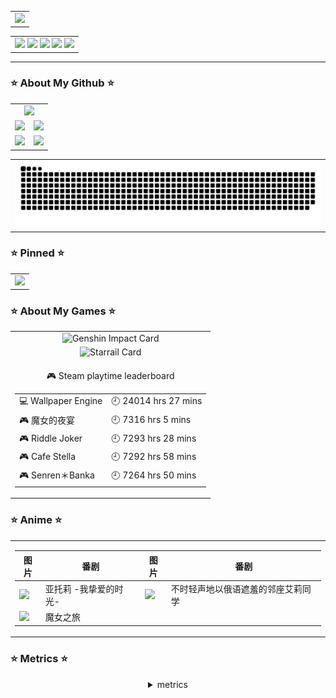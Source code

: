 <div align="center">
  <!-- 访问统计 -->
  <table style="width:100%;">
    <tr>
      <td align="center">
        <img width="200%" src="https://count.naihee.cn/@NaiHeeeee?theme=booru-lewd" />
      </td>
    </tr>
  </table>
</div>

<div align="center">
  <table style="width:100%;">
    <tr>
      <td align="center">
        <!-- 个人资料徽标 -->
        <a href="https://naihee.com/">
          <img src="https://img.shields.io/badge/Website-个人网站-blue" /></a>
        <a href="https://t.me/naihe666">
          <img src="https://img.shields.io/badge/NaiHe-Telegram-24A1DE" /></a>
        <a href="https://steamcommunity.com/id/naihe6/">
          <img src="https://img.shields.io/badge/NaiHe-Steam-2a475e" /></a>
        <a href="https://space.bilibili.com/232568569">
          <img src="https://img.shields.io/badge/Bilibili-B站-FB7299" /></a>
        <a href="https://www.youtube.com/channel/UCLAriEYXiSDMX8HI6q21Keg">
          <img src="https://img.shields.io/badge/Youtube-油管-FF0000" /></a>
      </td>
    </tr>
  </table>
</div>

---

### ⭐ About My Github ⭐

<div align="center">
  <table style="width: 100%;">
    <tr>
      <td align="center" colspan="2">
        <a href="https://github-profile-summary-cards.naihee.cn">
          <img src="https://github-profile-summary-cards.naihee.cn//api/cards/profile-details?username=NaiHeeeee&theme=aura" />
        </a>
      </td>
    </tr>
    <tr>
      <td align="center">
        <a href="https://github-profile-summary-cards.naihee.cn">
          <img src="https://github-profile-summary-cards.naihee.cn//api/cards/repos-per-language?username=NaiHeeeee&theme=aura" />
        </a>
      </td>
      <td align="center">
        <a href="https://github-profile-summary-cards.naihee.cn">
          <img src="https://github-profile-summary-cards.naihee.cn//api/cards/most-commit-language?username=NaiHeeeee&theme=aura" />
        </a>
      </td>
    </tr>
    <tr>
      <td align="center">
        <a href="https://github-profile-summary-cards.naihee.cn">
          <img src="https://github-profile-summary-cards.naihee.cn//api/cards/stats?username=NaiHeeeee&theme=aura" />
        </a>
      </td>
      <td align="center">
        <a href="https://github-profile-summary-cards.naihee.cn">
          <img src="https://github-profile-summary-cards.naihee.cn//api/cards/productive-time?username=NaiHeeeee&theme=aura&utcOffset=8" />
        </a>
      </td>
    </tr>
  </table>
</div>  

<div align="center">
  <table style="width: 100%;">
    <tr>
      <td align="center">
        <img src="https://raw.githubusercontent.com/NaiHeeeee/NaiHeeeee/output/github-contribution-grid-snake.svg" />
      </td>
    </tr>
  </table>
</div>

### ⭐ Pinned ⭐
<div align="center">
  <!-- 访问统计 -->
  <table style="width:100%;">
    <tr>
      <td align="center">
        <a href="https://github.com/NaiHeeeee/NaiHeeeee.github.io">
          <img height='150'
            src="https://github-readme-stats.naihee.cn/api/pin/?username=naiheeeee&repo=naiheeeee.github.io&theme=tokyonight" />
        </a>
      </td>
    </tr>
  </table>
</div>

### ⭐ About My Games ⭐

<div align="center">
  <table style="width: 100%;">
    <tr>
      <td align="center">
        <img src="https://hoyocard.qhy04.com/gs/detail/75/184570872.png" alt="Genshin Impact Card" />
      </td>
    </tr>
    <tr>
      <td align="center">
         <img src="https://hoyocard.qhy04.com/sr/detail/0/184570872.png" alt="Starrail Card" />
      </td>
    </tr>
    <tr>
<td align="center">

<!-- steam-box start -->
🎮 Steam playtime leaderboard
<table>
  <tr>
    <td>💻 Wallpaper Engine</td>
    <td>🕘 24014 hrs 27 mins</td>
  </tr>
  <tr>
    <td>🎮 魔女的夜宴</td>
    <td>🕘 7316 hrs 5 mins</td>
  </tr>
  <tr>
    <td>🎮 Riddle Joker</td>
    <td>🕘 7293 hrs 28 mins</td>
  </tr>
  <tr>
    <td>🎮 Cafe Stella</td>
    <td>🕘 7292 hrs 58 mins</td>
  </tr>
  <tr>
    <td>🎮 Senren＊Banka</td>
    <td>🕘 7264 hrs 50 mins</td>
  </tr>
</table>
<!-- Powered by https://github.com/NaiHeeeee/steam-box . -->
<!-- steam-box end -->

</td>
</tr>
  </table>
</div>

### ⭐ Anime ⭐

<div align="center">
<table style="width: 100%;">
<tr>
<td align="center" colspan="2">

| 图片 | 番剧 | 图片 | 番剧 |
| --- | --- | --- | --- |
| [<img src="https://lain.bgm.tv/r/100/pic/cover/l/66/6d/397604_TgJ63.jpg" width="48">](https://lain.bgm.tv/pic/cover/l/66/6d/397604_TgJ63.jpg) | 亚托莉 -我挚爱的时光- | [<img src="https://lain.bgm.tv/r/100/pic/cover/l/7c/8e/424883_BpzVb.jpg" width="48">](https://lain.bgm.tv/pic/cover/l/7c/8e/424883_BpzVb.jpg) | 不时轻声地以俄语遮羞的邻座艾莉同学 |
| [<img src="https://lain.bgm.tv/r/100/pic/cover/l/99/17/292970_mxMxx.jpg" width="48">](https://lain.bgm.tv/pic/cover/l/99/17/292970_mxMxx.jpg) | 魔女之旅 | | |


</td>
</tr>
</table>
</div>

### ⭐ Metrics ⭐

<div align="center">
  <details>
    <summary>metrics</summary>
    <img src="github-metrics.svg" alt="Metrics" />
  </details>
</div>